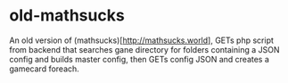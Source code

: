 # old-mathsucks
An old version of (mathsucks)[http://mathsucks.world], GETs php script from backend that searches gane directory for folders containing a JSON config and builds master config, then GETs config JSON and creates a gamecard foreach. 
